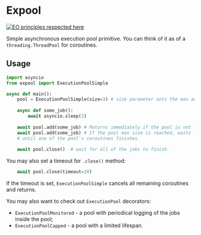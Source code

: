 # Expool
[![EO principles respected here](https://www.elegantobjects.org/badge.svg)](https://www.elegantobjects.org)

Simple asynchronous execution pool primitive.
You can think of it as of a `threading.ThreadPool` for coroutines.

## Usage
```python
import asyncio
from expool import ExecutionPoolSimple

async def main():
    pool = ExecutionPoolSimple(size=3) # size parameter sets the max amount of concurrent coroutines 
    
    async def some_job():
        await asyncio.sleep(3)
    
    await pool.add(some_job) # Returns immediately if the pool is not full.
    await pool.add(some_job) # If the pool max size is reached, waits 
    # until one of the pool's coroutines finishes.
    
    await pool.close()  # wait for all of the jobs to finish.
```

You may also set a timeout for `.close()` method:
```python
    await pool.close(timeout=10)  
```
If the timeout is set, `ExecutionPoolSimple` cancels all remaining coroutines and returns.

You may also want to check out `ExecutionPool` decorators:
- `ExecutionPoolMonitored` - a pool with periodical logging of the jobs inside the pool;
- `ExecutionPoolCapped` - a pool with a limited lifespan.
